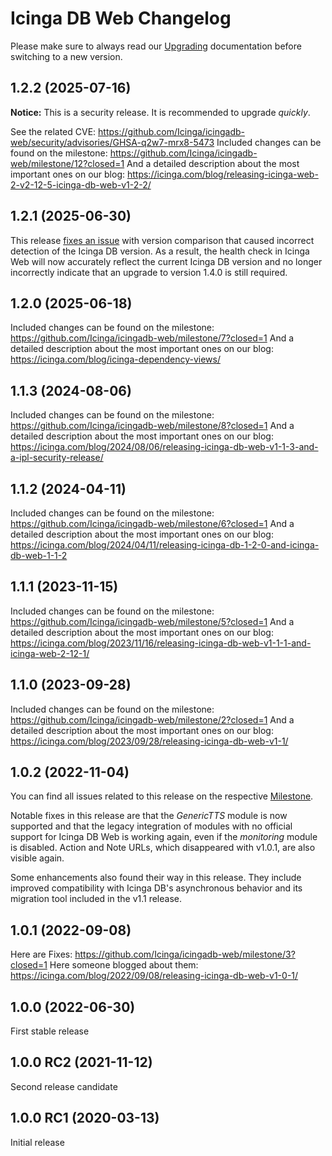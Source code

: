 # Icinga DB Web Changelog

Please make sure to always read our [Upgrading](https://icinga.com/docs/icinga-db-web/latest/doc/05-Upgrading/)
documentation before switching to a new version.

## 1.2.2 (2025-07-16)

**Notice:** This is a security release. It is recommended to upgrade _quickly_.

See the related CVE: https://github.com/Icinga/icingadb-web/security/advisories/GHSA-q2w7-mrx8-5473
Included changes can be found on the milestone: https://github.com/Icinga/icingadb-web/milestone/12?closed=1
And a detailed description about the most important ones on our blog: https://icinga.com/blog/releasing-icinga-web-2-v2-12-5-icinga-db-web-v1-2-2/

## 1.2.1 (2025-06-30)

This release [fixes an issue](https://github.com/Icinga/icingadb-web/pull/1229) with version comparison that caused
incorrect detection of the Icinga DB version. As a result, the health check in Icinga Web will now accurately reflect
the current Icinga DB version and no longer incorrectly indicate that an upgrade to version 1.4.0 is still required.

## 1.2.0 (2025-06-18)

Included changes can be found on the milestone: https://github.com/Icinga/icingadb-web/milestone/7?closed=1
And a detailed description about the most important ones on our blog: https://icinga.com/blog/icinga-dependency-views/

## 1.1.3 (2024-08-06)

Included changes can be found on the milestone: https://github.com/Icinga/icingadb-web/milestone/8?closed=1
And a detailed description about the most important ones on our blog: https://icinga.com/blog/2024/08/06/releasing-icinga-db-web-v1-1-3-and-a-ipl-security-release/

## 1.1.2 (2024-04-11)

Included changes can be found on the milestone: https://github.com/Icinga/icingadb-web/milestone/6?closed=1
And a detailed description about the most important ones on our blog: https://icinga.com/blog/2024/04/11/releasing-icinga-db-1-2-0-and-icinga-db-web-1-1-2

## 1.1.1 (2023-11-15)

Included changes can be found on the milestone: https://github.com/Icinga/icingadb-web/milestone/5?closed=1
And a detailed description about the most important ones on our blog: https://icinga.com/blog/2023/11/16/releasing-icinga-db-web-v1-1-1-and-icinga-web-2-12-1/

## 1.1.0 (2023-09-28)

Included changes can be found on the milestone: https://github.com/Icinga/icingadb-web/milestone/2?closed=1
And a detailed description about the most important ones on our blog: https://icinga.com/blog/2023/09/28/releasing-icinga-db-web-v1-1/

## 1.0.2 (2022-11-04)

You can find all issues related to this release on the respective [Milestone](https://github.com/Icinga/icingadb-web/milestone/4?closed=1).

Notable fixes in this release are that the *GenericTTS* module is now supported and that the legacy integration
of modules with no official support for Icinga DB Web is working again, even if the *monitoring* module is disabled.
Action and Note URLs, which disappeared with v1.0.1, are also visible again.

Some enhancements also found their way in this release. They include improved compatibility with Icinga DB's
asynchronous behavior and its migration tool included in the v1.1 release.

## 1.0.1 (2022-09-08)

Here are Fixes: https://github.com/Icinga/icingadb-web/milestone/3?closed=1
Here someone blogged about them: https://icinga.com/blog/2022/09/08/releasing-icinga-db-web-v1-0-1/

## 1.0.0 (2022-06-30)

First stable release

## 1.0.0 RC2 (2021-11-12)

Second release candidate

## 1.0.0 RC1 (2020-03-13)

Initial release
